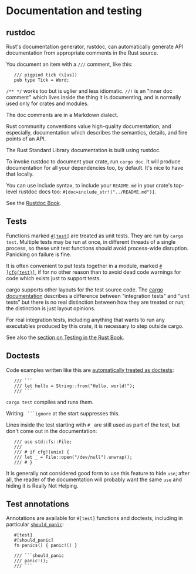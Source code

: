Documentation and testing
=========================

[comment]: # ( Copyright 2021 Ian Jackson and contributors  )
[comment]: # ( SPDX-License-Identifier: MIT                 )
[comment]: # ( There is NO WARRANTY.                        )

rustdoc
-------

Rust's documentation generator, rustdoc,
can automatically generate API documentation
from appropriate comments in the Rust source.

You document an item with a `///` comment, like this:


```
   /// pigpiod tick (\[us])
   pub type Tick = Word;
```

`/** */` works too but is uglier and less idiomatic.
`//!` is an "inner doc comment" which lives inside
the thing it is documenting,
and is normally used only for crates and modules.

The doc comments are in a Markdown dialect.

Rust community conventions value high-quality documentation,
and especially, documentation which describes
the semantics, details, and fine points of an API.

The Rust Standard Library documentation is built using rustdoc.

To invoke rustdoc to document your crate, run `cargo doc`.
It will produce documentation for all your dependencies too,
by default.
It's nice to have that locally.

You can use include syntax,
to include your `README.md`
in your crate's top-level rustdoc docs too:
`#[doc=include_str!("../README.md")]`.

See the [Rustdoc Book](https://doc.rust-lang.org/rustdoc/).


Tests
-----

Functions marked
[`#[test]`](https://doc.rust-lang.org/reference/attributes/testing.html)
are treated as unit tests.
They are run by `cargo test`.
Multiple tests may be run at once,
in different threads of a single process,
so these unit test functions should avoid process-wide disruption.
Panicking on failure is fine.

It is often convenient to put tests together in a module,
marked
[`#[cfg(test)]`](https://doc.rust-lang.org/reference/conditional-compilation.html),
if for no other reason than to avoid dead code warnings
for code which exists just to support tests.

cargo supports other layouts for the test source code.
The
[cargo documentation](https://doc.rust-lang.org/cargo/reference/cargo-targets.html?highlight=test#tests)
describes
a difference between "integration tests" and "unit tests"
but there is no real distinction between how they are treated or run;
the distinction is just layout opinions.

For real integration tests,
including anything that wants to run any executables
produced by this crate,
it is necessary to step outside cargo.

See also the
[section on Testing in the Rust Book](https://doc.rust-lang.org/book/ch11-00-testing.html).


Doctests
--------

Code examples written like this are
[automatically treated as doctests](https://doc.rust-lang.org/book/ch14-02-publishing-to-crates-io.html#documentation-comments-as-tests):


```
   /// ```
   /// let hello = String::from("Hello, world!");
   /// ```
```

`cargo test` compiles and runs them.

Writing ` ```ignore` at the start suppresses this.

Lines inside the test starting with `# ` are
still used as part of the test,
but don't come out in the documentation:

```
   /// use std::fs::File;
   ///
   /// # if cfg!(unix) {
   /// let _ = File::open("/dev/null").unwrap();
   /// # }
```

It is generally not considered good form
to use this feature to hide `use`;
after all,
the reader of the documentation will probably want the same `use`
and hiding it is Really Not Helping.


Test annotations
----------------

Annotations are available for `#[test]` functions and doctests,
including in particular
[`should_panic`](https://doc.rust-lang.org/reference/attributes/testing.html#the-should_panic-attribute):

```
   #[test]
   #[should_panic]
   fn panics() { panic!() }
```

```
   /// ```should_panic
   /// panic!();
   /// ```
```
